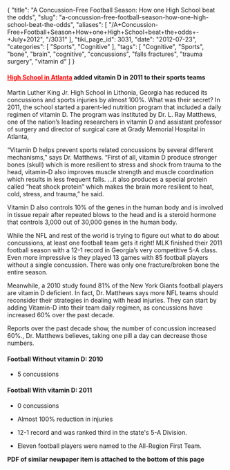 {
    "title": "A Concussion-Free Football Season: How one High School beat the odds",
    "slug": "a-concussion-free-football-season-how-one-high-school-beat-the-odds",
    "aliases": [
        "/A+Concussion-Free+Football+Season+How+one+High+School+beat+the+odds+-+July+2012",
        "/3031"
    ],
    "tiki_page_id": 3031,
    "date": "2012-07-23",
    "categories": [
        "Sports",
        "Cognitive"
    ],
    "tags": [
        "Cognitive",
        "Sports",
        "bone",
        "brain",
        "cognitive",
        "concussions",
        "falls fractures",
        "trauma surgery",
        "vitamin d"
    ]
}


#### <a href="/posts/high-school-in-atlanta" style="color: red; text-decoration: underline;" title="This link has an unknown page_id: 2378">High School in Atlanta</a> added vitamin D in 2011 to their sports teams

Martin Luther King Jr. High School in Lithonia, Georgia has reduced its concussions and sports injuries by almost 100%. What was their secret? In 2011, the school started a parent-led nutrition program that included a daily regimen of vitamin D. The program was instituted by Dr. L. Ray Matthews, one of the nation’s leading researchers in vitamin D and assistant professor of surgery and director of surgical care at Grady Memorial Hospital in Atlanta,

“Vitamin D helps prevent sports related concussions by several different mechanisms,” says Dr. Matthews.  “First of all, vitamin D produce stronger bones (skull) which is more resilient to stress and shock from trauma to the head, vitamin-D also improves muscle strength and muscle coordination which results in less frequent falls. …it also produces a special protein called “heat shock protein” which makes the brain more resilient to heat, cold, stress, and trauma,” he said.

Vitamin D also controls 10% of the genes in the human body and is involved in tissue repair after repeated blows to the head and is a steroid hormone that controls 3,000 out of 30,000 genes in the human body. 

While the NFL and rest of the world is trying to figure out what to do about concussions, at least one football team gets it right! MLK finished their 2011 football season with a 12-1 record in Georgia’s very competitive 5-A class. Even more impressive is they played 13 games with 85 football players without a single concussion. There was only one fracture/broken bone the entire season.

Meanwhile, a 2010 study found 81% of the New York Giants football players are vitamin D deficient.  In fact, Dr. Matthews says more NFL teams should reconsider their strategies in dealing with head injuries. They can start by adding Vitamin-D into their team daily regimen, as concussions have increased 60% over the past decade.

Reports over the past decade show, the number of concussion increased 60%., Dr. Matthews believes, taking one pill a day can decrease those numbers.

#### Football Without vitamin D: 2010

* 5 concussions 

#### Football With vitamin D:  2011

* 0 concussions

* Almost 100% reduction in injuries

* 12-1 record and was ranked third in the state's 5-A Division.

* Eleven football players were named to the All-Region First Team.

 **PDF of similar newpaper item is attached to the bottom of this page**